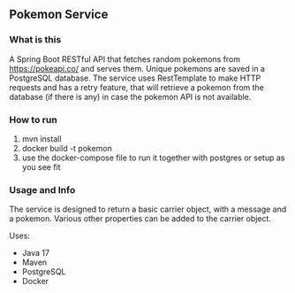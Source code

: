 ## Pokemon Service
### What is this
A Spring Boot RESTful API that fetches random pokemons from https://pokeapi.co/
and serves them. Unique pokemons are saved in a PostgreSQL database. 
The service uses RestTemplate to make HTTP requests and has a retry feature, that will retrieve a pokemon from the database (if there is any) in case the pokemon API is not available.

### How to run
1. mvn install
2. docker build -t pokemon
3. use the docker-compose file to run it together with postgres or setup as you see fit

### Usage and Info
The service is designed to return a basic carrier object, with a message and a pokemon. 
Various other properties can be added to the carrier object.

 Uses:
 - Java 17
 - Maven
 - PostgreSQL
 - Docker
